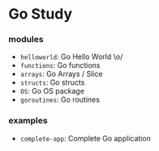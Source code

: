 # Go Study

### modules

- `helloworld`: Go Hello World \o/
- `functions`: Go functions
- `arrays`: Go Arrays / Slice
- `structs`: Go structs
- `OS`: Go OS package
- `goroutines`: Go routines


### examples
- `complete-app`: Complete Go application 